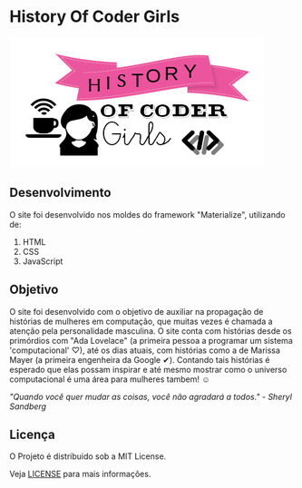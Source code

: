 # History Of Coder Girls

![](<https://github.com/Estelamb/HistoryOfCoderGirls/blob/master/img/Logo.png>)

## Desenvolvimento

O site foi desenvolvido nos moldes do framework "Materialize", utilizando de:

1. HTML
2. CSS
3. JavaScript

## Objetivo

O site foi desenvolvido com o objetivo de auxiliar na propagação de histórias de mulheres em computação, que muitas vezes é chamada a atenção pela personalidade masculina. O site conta com histórias desde os primórdios com "Ada Lovelace" (a primeira pessoa a programar um sistema 'computacional' ♡), até os dias atuais, com histórias como a de Marissa Mayer (a primeira engenheira da Google ✔). Contando tais histórias é esperado que elas possam inspirar e até mesmo mostrar como o universo computacional é uma área para mulheres tambem! ☺

*"Quando você quer mudar as coisas, você não agradará a todos." - Sheryl Sandberg*

## Licença

O Projeto é distribuido sob a MIT License.

Veja [LICENSE](https://github.com/Estelamb/HistoryOfCoderGirls/blob/master/LICENSE) para mais informações.